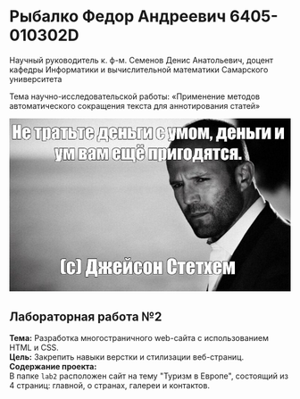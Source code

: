 # Рыбалко Федор Андреевич 6405-010302D
Научный руководитель к. ф-м. Семенов Денис Анатольевич, доцент кафедры Информатики и вычислительной математики Самарского университета

Тема научно-исследовательской работы: «Применение методов автоматического сокращения текста для аннотирования статей»

![alt text](image.png)

## Лабораторная работа №2
**Тема:** Разработка многостраничного web-сайта с использованием HTML и CSS.  
**Цель:** Закрепить навыки верстки и стилизации веб-страниц.  
**Содержание проекта:**  
В папке `lab2` расположен сайт на тему "Туризм в Европе", состоящий из 4 страниц: главной, о странах, галереи и контактов.  

